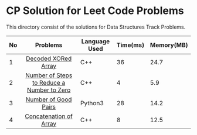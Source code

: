 # CP Solution for Leet Code Problems

This directory consist of the solutions for Data Structures Track Problems.

|**No**| **Problems**      | **Language Used** | **Time(ms)** | **Memory(MB)** |
| ---- |:-----------------:| -------- | -------- | ---------- |
| 1 | [Decoded XORed Array](./Bit%20Manipulation/Easy/Decoded_XORed_Array.cpp) | C++ | 36	| 24.7 |
| 2 | [Number of Steps to Reduce a Number to Zero](./Bit%20Manipulation/Easy/NumberOfStepsToReduceANumberToZero.cpp) | C++ | 4 | 5.9 |
| 3 | [Number of Good Pairs](./Math/Easy/NumberOfGoodPairs.py) | Python3 | 28 | 14.2 |
| 4 | [Concatenation of Array](./Array/Easy/ConcatenationArray.cpp)| C++ | 8 | 12.5 |
